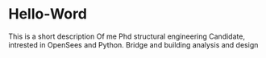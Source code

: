 # Hello-Word
This is a short description Of me
Phd structural engineering Candidate, intrested in OpenSees and Python. Bridge and building analysis and design
